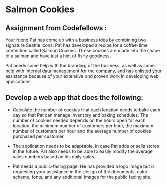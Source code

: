 # Salmon Cookies


## Assignment from Codefellows :
Your friend Pat has come up with a business idea by combining two signature Seattle icons: Pat has developed a recipe for a coffee-time confection called Salmon Cookies. These cookies are made into the shape of a salmon and have just a hint of fishy goodness.

Pat needs some help with the branding of the business, as well as some help with internal data management for the company, and has enlisted your assistance because of your extensive and proven work in developing web applications.

## Develop a web app that does the following:
* Calculate the number of cookies that each location needs to bake each day so that Pat can manage inventory and baking schedules. The number of cookies needed depends on the hours open for each location, the minimum number of customers per hour, the maximum number of customers per hour and the average number of cookies purchased per customer.

* The application needs to be adaptable, in case Pat adds or sells stores in the future. Pat also needs to be able to easily modify the average sales numbers based on his daily sales.

* Pat needs a public-facing page. He has provided a logo image but is requesting your assistance in the design of the documents, color scheme, fonts, and any additional images for the public facing site.

